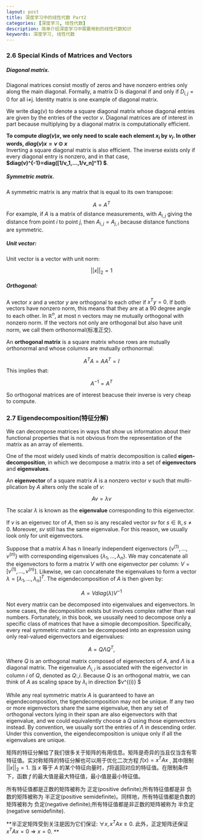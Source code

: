 ```yaml
---
layout: post
title: 深度学习中的线性代数 Part2
categories: [深度学习, 线性代数]
description: 简单介绍深度学习中需要用到的线性代数知识
keywords: 深度学习, 线性代数
---
```


<head>
    <script src="https://cdn.mathjax.org/mathjax/latest/MathJax.js?config=TeX-AMS-MML_HTMLorMML" type="text/javascript"></script>
    <script type="text/x-mathjax-config">
        MathJax.Hub.Config({
            tex2jax: {
            skipTags: ['script', 'noscript', 'style', 'textarea', 'pre'],
            inlineMath: [['$','$']]
            }
        });
    </script>
</head>

### 2.6 Special Kinds of Matrices and Vectors

##### Diagonal matrix.  



Diagonal matrices consist mostly of zeros and have nonzero entries only along the main diagonal. Formally, a matrix D is diagonal if and only if $D_{i,j}=0$ for all i≠j. Identity matrix is one example of diagonal matrix.   



We write diag(v) to denote a square diagonal matrix whose diagonal entries are given by the entries of the vector $v$. Diagonal matrices are of interest in part because multiplying by a diagonal matrix is computationally efficient.   

**To compute $diag(v)x$, we only need to scale each element $x_i$ by $v_i$. In other words, $diag(v)x = v⊙x$**   
Inverting a square diagonal matrix is also efficient. The inverse exists only if every diagonal entry is nonzero, and in that case, **$diag(v)^{-1}=diag([1/v_1,...,1/v_n]^T) $**. 



##### Symmetric matrix.  



A symmetric matrix is any matrix that is equal to its own transpose:   

$$A = A^T$$
For example, if $A$ is a matrix of distance measurements, with $A_{i,j}$ giving the distance from point $i$ to point $j$, then $A_{i,j}=A_{j,i}$ because distance functions are symmetric.    



##### Unit vector:   



Unit vector is a vector with unit norm:   

$$||x||_2 = 1$$

##### Orthogonal:   



A vector $x$ and a vector $y$ are orthogonal to each other if $x^Ty=0$. If both vectors have nonzero norm, this means that they are at a 90 degree angle to each other. In $\mathbb R^n$, at most n vectors may ne mutually orthogonal with nonzero norm. If the vectors not only are orthogonal but also have unit norm, we call them orthonormal(标准正交).    



An **orthogonal matrix** is a square matrix whose rows are mutually orthonormal and whose columns are mutually orthonormal:   

$$A^TA = AA^T = I$$
This implies that:   

$$A^{-1} = A^T$$

So orthogonal matrices are of interest beacuse their inverse is very cheap to compute.   



### 2.7 Eigendecomposition(特征分解)

We can decompose matrices in ways that show us information about their functional properties that is not obvious from the representation of the matrix as an array of elements.   



One of the most widely used kinds of matrix decomposition is called **eigen-decomposition**, in which we decompose a matrix into a set of **eigenvectors** and **eigenvalues**.    



An **eigenvector** of a square matrix $A$ is a nonzero vector $v$ such that multi-plication by $A$ alters only the scale of $v$:   

$$Av = \lambda v $$   

The scalar $\lambda$ is known as the **eigenvalue** corresponding to this eigenvector.    

If $v$ is an eigenvec tor of $A$, then so is any rescaled vector $sv$ for $s∈\mathbb R, s≠0.$ Moreover, $sv$ still has the same eigenvalue. For this reason, we usually look only for unit eigenvectors.      



Suppose that a matrix $A$ has n linearly independent eigenvectors $\{v^{(1)},...,v^{(n)}\}$ with corresponding eigenvalues $\{\lambda_1,...,\lambda_n\}$. We may concatenate all the eigenvectors to form a matrix $V$ with one eigenvector per column: $V = [v^{(1)},...,v^{(n)}]$. Likewise, we can concatenate the eigenvalues to form a vector $\lambda = [\lambda_1,...,\lambda
_n]^T$. The eigendecomposition of $A$ is then given by:   

$$A=Vdiag(\lambda)V^{-1}$$

Not every matrix can be decomposed into eigenvalues and eigenvectors. In some cases, the decomposition exists but involves complex rather than real numbers. Fortunately, in this book, we ususally need to decompose only a specific class of matrices that have a simople decomposition. Specifically, every real symmetric matrix can be decomposed into an expression using only real-valued eigenvectors and    eigenvalues:   

$$A=Q\Lambda Q^T,$$   

Where $Q$ is an orthogonal matrix composed of eigenvectors of $A$, and $\Lambda$ is a diagonal matrix. The eigenvalue $\Lambda_{i,i}$ is associated with the eigenvector in column $i$ of $Q$, denoted as $Q:,i$. Because $Q$ is an orthogonal matrix, we can think of $A$ as scaling space by $\lambda_i$ in direction $v^{(i)} $  



While any real symmetric matrix $A$ is guaranteed to have an eigendecomposition, the tigendecomposition may not be unique. If any two or more eigenvectors share the same eigenvalue, then any set of orthogonal vectors lying in their span are also eigenvectors with that eigenvalue, and we could equivalently choose a $Q$ using those eigenvectors instead. By convention, we usually sort the entries of $\Lambda$ in descending order. Under this convention, the eigendecomposition is unique only if all the eigenvalues are unique.  

矩阵的特征分解给了我们很多关于矩阵的有用信息。矩阵是奇异的当且仅当含有零特征值。实对称矩阵的特征分解也可以用于优化二次方程 $f(x)=x^TAx$ , 其中限制 $||x||_2=1$.  当 $x$ 等于 $A$ 的某个特征向量时，$f$将返回对应的特征值。在限制条件下，函数 $f$ 的最大值是最大特征值，最小值是最小特征值。   

  


所有特征值都是正数的矩阵被称为 正定(positive definite);所有特征值都是非 负数的矩阵被称为 半正定(positive semidefinite)。同样地，所有特征值都是负数的 矩阵被称为 负定(negative definite);所有特征值都是非正数的矩阵被称为 半负定(negative semidefinite).  

**半正定矩阵受到关注是因为它们保证: $\forall x, x^T
Ax≥0$. 此外，正定矩阵还保证$x^TAx=0 \Rightarrow x=0$.   **



